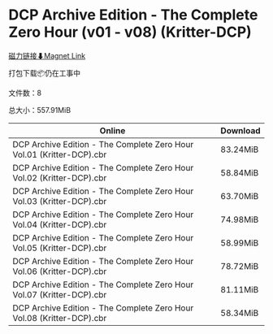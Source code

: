 # DCP Archive Edition - The Complete Zero Hour (v01 - v08) (Kritter-DCP)

[磁力链接⬇Magnet Link](magnet:?xt=urn:btih:8b14ad8a28884545d9d7ffdb7eece4b3e49463eb&dn=DCP%20Archive%20Edition%20-%20The%20Complete%20Zero%20Hour%20%28v01%20-%20v08%29%20%28Kritter-DCP%29)

打包下载📦仍在工事中

文件数：8

总大小：557.91MiB

Online | Download
--- | ---
DCP Archive Edition - The Complete Zero Hour Vol.01 (Kritter-DCP).cbr | 83.24MiB
DCP Archive Edition - The Complete Zero Hour Vol.02 (Kritter-DCP).cbr | 58.84MiB
DCP Archive Edition - The Complete Zero Hour Vol.03 (Kritter-DCP).cbr | 63.70MiB
DCP Archive Edition - The Complete Zero Hour Vol.04 (Kritter-DCP).cbr | 74.98MiB
DCP Archive Edition - The Complete Zero Hour Vol.05 (Kritter-DCP).cbr | 58.99MiB
DCP Archive Edition - The Complete Zero Hour Vol.06 (Kritter-DCP).cbr | 78.72MiB
DCP Archive Edition - The Complete Zero Hour Vol.07 (Kritter-DCP).cbr | 81.11MiB
DCP Archive Edition - The Complete Zero Hour Vol.08 (Kritter-DCP).cbr | 58.34MiB